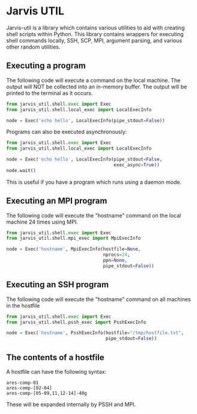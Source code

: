# Jarvis UTIL

Jarvis-util is a library which contains various utilities to aid with
creating shell scripts within Python. This library contains wrappers
for executing shell commands locally, SSH, SCP, MPI, argument parsing, 
and various other random utilities.

## Executing a program

The following code will execute a command on the local machine.
The output will NOT be collected into an in-memory buffer.
The output will be printed to the terminal as it occurs.

```python
from jarvis_util.shell.exec import Exec
from jarvis_util.shell.local_exec import LocalExecInfo 

node = Exec('echo hello', LocalExecInfo(pipe_stdout=False))
```

Programs can also be executed asynchronously:
```python
from jarvis_util.shell.exec import Exec
from jarvis_util.shell.local_exec import LocalExecInfo 

node = Exec('echo hello', LocalExecInfo(pipe_stdout=False,
                                        exec_async=True))
node.wait()
```

This is useful if you have a program which runs using a daemon mode.

## Executing an MPI program

The following code will execute the "hostname" command on the local
machine 24 times using MPI.

```python
from jarvis_util.shell.exec import Exec
from jarvis_util.shell.mpi_exec import MpiExecInfo 

node = Exec('hostname', MpiExecInfo(hostfile=None,
                                    nprocs=24,
                                    ppn=None,
                                    pipe_stdout=False))
```

## Executing an SSH program

The following code will execute the "hostname" command on all machines
in the hostfile

```python
from jarvis_util.shell.exec import Exec
from jarvis_util.shell.pssh_exec import PsshExecInfo 

node = Exec('hostname', PsshExecInfo(hostfile="/tmp/hostfile.txt",
                                     pipe_stdout=False))
```

## The contents of a hostfile

A hostfile can have the following syntax:
```
ares-comp-01
ares-comp-[02-04]
ares-comp-[05-09,11,12-14]-40g
```

These will be expanded internally by PSSH and MPI.